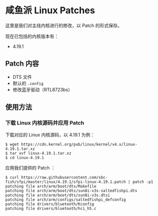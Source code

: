 # 咸鱼派 Linux Patches

这里是我们对主线内核进行的修改，以 Patch 的形式保存。

现在已包括的内核版本有：

- 4.19.1

## Patch 内容

- DTS 文件
- 默认的 `.config`
- 修改蓝牙驱动（RTL8723bs）

## 使用方法

### 下载 Linux 内核源码并应用 Patch

下载对应的 Linux 内核源码，以 4.19.1 为例：

```
$ wget https://cdn.kernel.org/pub/linux/kernel/v4.x/linux-4.19.1.tar.xz
$ tar xvf linux-4.19.1.tar.xz
$ cd linux-4.19.1
```

应用我们提供的 Patch ：

```
$ curl https://raw.githubusercontent.com/sbc-fish/sfpi/master/linux/4.19.1/sfpi-linux-4.19.1.patch | patch -p1
patching file arch/arm/boot/dts/Makefile
patching file arch/arm/boot/dts/sun8i-v3s-saltedfishpi.dts
patching file arch/arm/boot/dts/sun8i-v3s.dtsi
patching file arch/arm/configs/saltedfishpi_defconfig
patching file drivers/bluetooth/Kconfig
patching file drivers/bluetooth/hci_h5.c
```